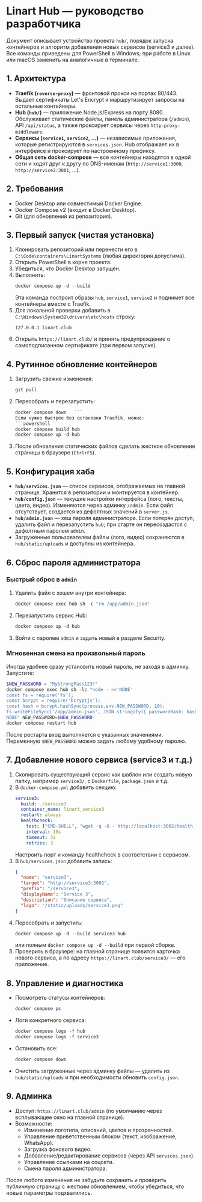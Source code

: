 # Linart Hub — руководство разработчика

Документ описывает устройство проекта `hub/`, порядок запуска контейнеров и алгоритм добавления новых сервисов (service3 и далее). Все команды приведены для PowerShell в Windows; при работе в Linux или macOS заменить на аналогичные в терминале.

## 1. Архитектура

- **Traefik (`reverse-proxy`)** — фронтовой прокси на портах 80/443. Выдает сертификаты Let's Encrypt и маршрутизирует запросы на остальные контейнеры.
- **Hub (`hub/`)** — приложение Node.js/Express на порту 8080. Обслуживает статические файлы, панель администратора (`/admin`), API `/api/status`, а также проксирует сервисы через `http-proxy-middleware`.
- **Сервисы (`service1`, `service2`, …)** — независимые приложения, которые регистрируются в `services.json`. Hub отображает их в интерфейсе и проксирует по настроенному префиксу.
- **Общая сеть docker-compose** — все контейнеры находятся в одной сети и ходят друг к другу по DNS-именам (`http://service1:3000`, `http://service2:3001`, …).

## 2. Требования

- Docker Desktop или совместимый Docker Engine.
- Docker Compose v2 (входит в Docker Desktop).
- Git (для обновлений из репозитория).

## 3. Первый запуск (чистая установка)

1. Клонировать репозиторий или перенести его в `C:\Code\containers\LinartSystems` (любая директория допустима).
2. Открыть PowerShell в корне проекта.
3. Убедиться, что Docker Desktop запущен.
4. Выполнить:
   ```powershell
   docker compose up -d --build
   ```
   Эта команда построит образы `hub`, `service1`, `service2` и поднимет все контейнеры вместе с Traefik.
5. Для локальной проверки добавить в `C:\Windows\System32\drivers\etc\hosts` строку:
   ```
   127.0.0.1 linart.club
   ```
6. Открыть `https://linart.club/` и принять предупреждение о самоподписанном сертификате (при первом запуске).

## 4. Рутинное обновление контейнеров

1. Загрузить свежие изменения:
   ```powershell
   git pull
   ```
2. Пересобрать и перезапустить:
   ```powershell
   docker compose down   ```
   Если нужно быстрее без остановки Traefik, можно:
   ```powershell
   docker compose build hub
   docker compose up -d hub
   ```
3. После обновления статических файлов сделать жесткое обновление страницы в браузере (`Ctrl+F5`).

## 5. Конфигурация хаба

- **`hub/services.json`** — список сервисов, отображаемых на главной странице. Хранится в репозитории и монтируется в контейнер.
- **`hub/config.json`** — текущие настройки интерфейса (лого, тексты, цвета, видео). Изменяются через админку `/admin`. Если файл отсутствует, создается из дефолтных значений в `server.js`.
- **`hub/admin.json`** — хеш пароля администратора. Если потерян доступ, удалить файл и перезапустить `hub`; при старте он пересоздастся с дефолтным паролем `admin`.
- Загруженные пользователем файлы (лого, видео) сохраняются в `hub/static/uploads` и доступны из контейнера.

## 6. Сброс пароля администратора

### Быстрый сброс в `admin`
1. Удалить файл с хешем внутри контейнера:
   ```powershell
   docker compose exec hub sh -c "rm /app/admin.json"
   ```
2. Перезапустить сервис Hub:
   ```powershell
   docker compose up -d hub
   ```
3. Войти с паролем `admin` и задать новый в разделе Security.

### Мгновенная смена на произвольный пароль
Иногда удобнее сразу установить новый пароль, не заходя в админку. Запустите:
```powershell
$NEW_PASSWORD = "MyStrongPass123!"
docker compose exec hub sh -lc "node - <<'NODE'
const fs = require('fs');
const bcrypt = require('bcryptjs');
const hash = bcrypt.hashSync(process.env.NEW_PASSWORD, 10);
fs.writeFileSync('/app/admin.json', JSON.stringify({ passwordHash: hash }, null, 2));
NODE" NEW_PASSWORD=$NEW_PASSWORD
docker compose restart hub
```
После рестарта вход выполняется с указанных значениями. Переменную `$NEW_PASSWORD` можно задать любому удобному паролю.

## 7. Добавление нового сервиса (service3 и т.д.)

1. Скопировать существующий сервис как шаблон или создать новую папку, например `service3/`, с `Dockerfile`, `package.json` и т.д.
2. В `docker-compose.yml` добавить секцию:
   ```yaml
   service3:
     build: ./service3
     container_name: linart_service3
     restart: always
     healthcheck:
       test: ["CMD-SHELL", "wget -q -O - http://localhost:3002/health || exit 1"]
       interval: 10s
       timeout: 3s
       retries: 3
   ```
   Настроить порт и команду healthcheck в соответствии с сервисом.
3. В `hub/services.json` добавить запись:
   ```json
   {
     "name": "service3",
     "target": "http://service3:3002",
     "prefix": "/service3",
     "displayName": "Service 3",
     "description": "Описание сервиса",
     "logo": "/static/uploads/service3.png"
   }
   ```
4. Пересобрать и запустить:
   ```powershell
   docker compose up -d --build service3 hub
   ```
   или полным `docker compose up -d --build` при первой сборке.
5. Проверить в браузере: на главной странице появится карточка нового сервиса, а по адресу `https://linart.club/service3/` — его приложение.

## 8. Управление и диагностика

- Посмотреть статусы контейнеров:
  ```powershell
  docker compose ps
  ```
- Логи конкретного сервиса:
  ```powershell
  docker compose logs -f hub
  docker compose logs -f service3
  ```
- Остановить все:
  ```powershell
  docker compose down
  ```
- Очистить загруженные через админку файлы — удалить из `hub/static/uploads` и при необходимости обновить `config.json`.

## 9. Админка

- Доступ: `https://linart.club/admin` (по умолчанию через всплывающее окно на главной странице).
- Возможности:
  - Изменение логотипа, описаний, цветов и прозрачностей.
  - Управление приветственным блоком (текст, изображение, WhatsApp).
  - Загрузка фонового видео.
  - Добавление/редактирование сервисов (через API `services.json`).
  - Управление ссылками на соцсети.
  - Смена пароля администратора.

После любого изменения не забудьте сохранить и проверить публичную страницу с жестким обновлением, чтобы убедиться, что новые параметры подхватились.
